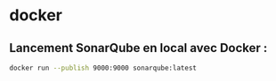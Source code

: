 # docker

## Lancement SonarQube en local avec Docker :

```bash
docker run --publish 9000:9000 sonarqube:latest
```